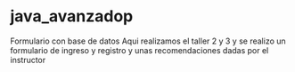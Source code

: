 # java_avanzadop
Formulario con base de datos
Aqui realizamos el taller 2 y 3 y se realizo un formulario de ingreso y registro y unas recomendaciones dadas por el instructor 
